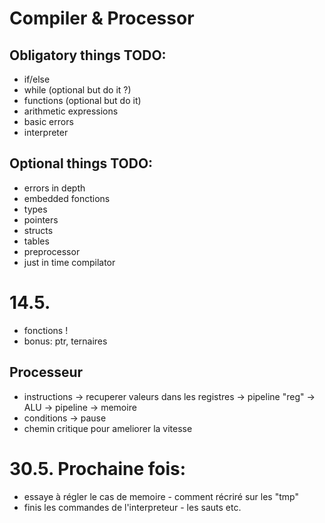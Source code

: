 # Compiler & Processor
## Obligatory things TODO:
* if/else
* while (optional but do it ?)
* functions (optional but do it)
* arithmetic expressions
* basic errors
* interpreter

## Optional things TODO:
* errors in depth
* embedded fonctions
* types
* pointers
* structs
* tables
* preprocessor
* just in time compilator

# 14.5.

* fonctions !
* bonus: ptr, ternaires

## Processeur

* instructions -> recuperer valeurs dans les registres -> pipeline "reg" -> ALU -> pipeline -> memoire
* conditions -> pause
* chemin critique pour ameliorer la vitesse

# 30.5. Prochaine fois:

* essaye à régler le cas de memoire - comment récriré sur les "tmp"
* finis les commandes de l'interpreteur - les sauts etc.



